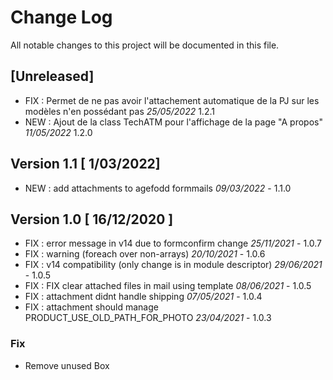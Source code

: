 # Change Log
All notable changes to this project will be documented in this file.

## [Unreleased]

- FIX : Permet de ne pas avoir l'attachement automatique de la PJ sur les modèles n'en possédant pas *25/05/2022* 1.2.1
- NEW : Ajout de la class TechATM pour l'affichage de la page "A propos" *11/05/2022* 1.2.0



## Version 1.1 [ 1/03/2022]
- NEW : add attachments to agefodd formmails *09/03/2022* - 1.1.0

## Version 1.0 [ 16/12/2020 ]
- FIX : error message in v14 due to formconfirm change *25/11/2021* - 1.0.7
- FIX : warning (foreach over non-arrays) *20/10/2021* - 1.0.6
- FIX : v14 compatibility (only change is in module descriptor) *29/06/2021* - 1.0.5
- FIX : FIX clear attached files in mail using template *08/06/2021* - 1.0.5
- FIX : attachment didnt handle shipping *07/05/2021* - 1.0.4
- FIX : attachment should manage PRODUCT_USE_OLD_PATH_FOR_PHOTO *23/04/2021* - 1.0.3


### Fix 

- Remove unused Box
